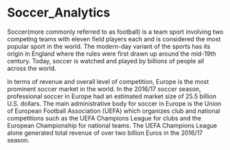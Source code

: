 # Soccer_Analytics

Soccer(more commonly referred to as football) is a team sport involving two competing teams with eleven field players each and is considered the most popular sport in the world. The modern-day variant of the sports has its origin in England where the rules were first drawn up around the mid-19th century. Today, soccer is watched and played by billions of people all across the world. 

In terms of revenue and overall level of competition, Europe is the most prominent soccer market in the world. In the 2016/17 soccer season, professional soccer in Europe had an estimated market size of 25.5 billion U.S. dollars. The main administrative body for soccer in Europe is the Union of European Football Association (UEFA) which organizes club and national competitions such as the UEFA Champions League for clubs and the European Championship for national teams. The UEFA Champions League alone generated total revenue of over two billion Euros in the 2016/17 season. 


